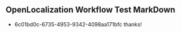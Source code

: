 ## OpenLocalization Workflow Test MarkDown
* 6c01bd0c-6735-4953-9342-4098aa171bfc thanks!

<!--HONumber=Jul16_HO2-->


